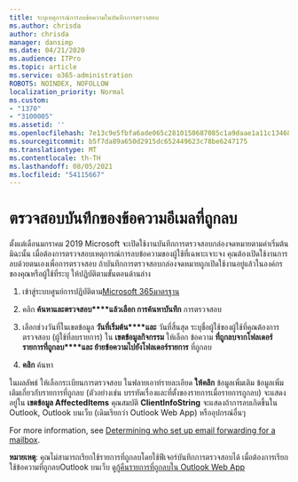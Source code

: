 ```yaml
---
title: ระบุเหตุการณ์การลบข้อความในบันทึกการตรวจสอบ
ms.author: chrisda
author: chrisda
manager: dansimp
ms.date: 04/21/2020
ms.audience: ITPro
ms.topic: article
ms.service: o365-administration
ROBOTS: NOINDEX, NOFOLLOW
localization_priority: Normal
ms.custom:
- "1370"
- "3100005"
ms.assetid: ''
ms.openlocfilehash: 7e13c9e5fbfa6ade065c2810150687085c1a9daae1a11c134688ec9a83ad37d9
ms.sourcegitcommit: b5f7da89a650d2915dc652449623c78be6247175
ms.translationtype: MT
ms.contentlocale: th-TH
ms.lasthandoff: 08/05/2021
ms.locfileid: "54115667"
---
```

# <a name="audit-logs-for-deleted-email-messages"></a>ตรวจสอบบันทึกของข้อความอีเมลที่ถูกลบ

ตั้งแต่เดือนมกราคม 2019 Microsoft จะเปิดใช้งานบันทึกการตรวจสอบกล่องจดหมายตามค่าเริ่มต้น มิฉะนั้น เมื่อต้องการตรวจสอบเหตุการณ์การลบข้อความของผู้ใช้ที่เฉพาะเจาะจง คุณต้องเปิดใช้งานการลบด้วยตนเองเพื่อการตรวจสอบ ถ้าบันทึกการตรวจสอบกล่องจดหมายถูกเปิดใช้งานอยู่แล้วในองค์กรของคุณหรือผู้ใช้ที่ระบุ ให้ปฏิบัติตามขั้นตอนด้านล่าง

1. เข้าสู่ระบบศูนย์การปฏิบัติตาม[Microsoft 365มาตรฐาน](https://protection.office.com/)

2. คลิก **ค้นหาและตรวจสอบ****แล้วเลือก การค้นหาบันทึก** การตรวจสอบ

3. เลือกช่วงวันที่ในเขตข้อมูล **วันที่เริ่มต้น****และ** วันที่สิ้นสุด ระบุชื่อผู้ใช้ของผู้ใช้ที่คุณต้องการตรวจสอบ (ผู้ใช้ที่ลบรายการ) ใน **เขตข้อมูลกิจกรรม** ให้เลือก ข้อความ **ที่ถูกลบจากโฟลเดอร์รายการที่ถูกลบ****และ ย้ายข้อความไปยังโฟลเดอร์รายการ** ที่ถูกลบ

4. **คลิก** ค้นหา

ในผลลัพธ์ ให้เลือกระเบียนการตรวจสอบ ในฟลายเอาท์รายละเอียด **ให้คลิก** ข้อมูลเพิ่มเติม ข้อมูลเพิ่มเติมเกี่ยวกับรายการที่ถูกลบ (ตัวอย่างเช่น บรรทัดเรื่องและที่ตั้งของรายการเมื่อรายการถูกลบ) จะแสดงอยู่ใน **เขตข้อมูล AffectedItems** คุณสมบัติ **ClientInfoString** จะแสดงถ้าการลบเกิดขึ้นใน Outlook, Outlook บนเว็บ (เดิมเรียกว่า Outlook Web App) หรืออุปกรณ์อื่นๆ

For more information, see [Determining who set up email forwarding for a mailbox](/microsoft-365/compliance/auditing-troubleshooting-scenarios#determine-if-a-user-deleted-email-items).

**หมายเหตุ**: คุณไม่สามารถเรียกใช้รายการที่ถูกลบโดยใช้ฟีเจอร์บันทึกการตรวจสอบได้ เมื่อต้องการเรียกใช้ข้อความที่ถูกลบOutlook บนเว็บ ดู[กู้คืนรายการที่ถูกลบใน Outlook Web App](https://support.office.com/article/C3D8FC15-EEEF-4F1C-81DF-E27964B7EDD4)
